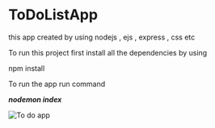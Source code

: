 # ToDoListApp
this app created by using nodejs , ejs , express , css etc

To run this project first install all the dependencies by using 


npm install

To run the app run command 


<b><i>nodemon index</i></b>


![To do app](https://user-images.githubusercontent.com/30823625/196016819-ba49d1f8-4f02-4561-bfb3-6af9b376889d.jpg)
